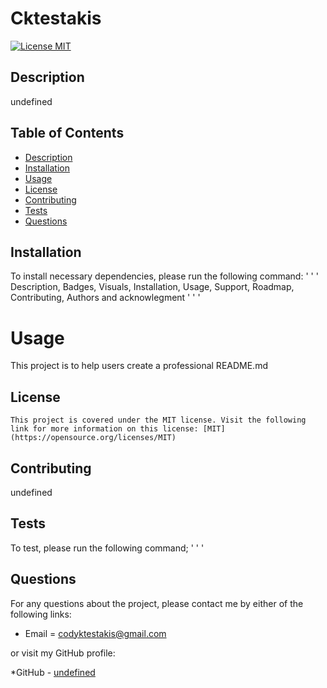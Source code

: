 # Cktestakis

  [![License MIT](https://img.shields.io/badge/License-MIT-yellow.svg)](https://opensource.org/licenses/MIT)

  ## Description
  undefined

  ## Table of Contents

  * [Description](#description)
  * [Installation](#installation)
  * [Usage](#usage)
  * [License](#license)
  * [Contributing](#contributing)
  * [Tests](#tests)
  * [Questions](#questions)

  ## Installation

  To install necessary dependencies, please run the following command:
  ' ' '
  Description, Badges, Visuals, Installation, Usage, Support, Roadmap, Contributing, Authors and acknowlegment
  ' ' '

  # Usage
  This project is to help users create a professional README.md
  ## License
    This project is covered under the MIT license. Visit the following link for more information on this license: [MIT](https://opensource.org/licenses/MIT)

  ## Contributing
  undefined
  
  ## Tests
  To test, please run the following command;
  ' ' '

  ## Questions
  For any questions about the project, please contact me by either of the following links:

  * Email = codyktestakis@gmail.com

  or visit my GitHub profile:

  *GitHub - [undefined](https://github.com/undefined)

